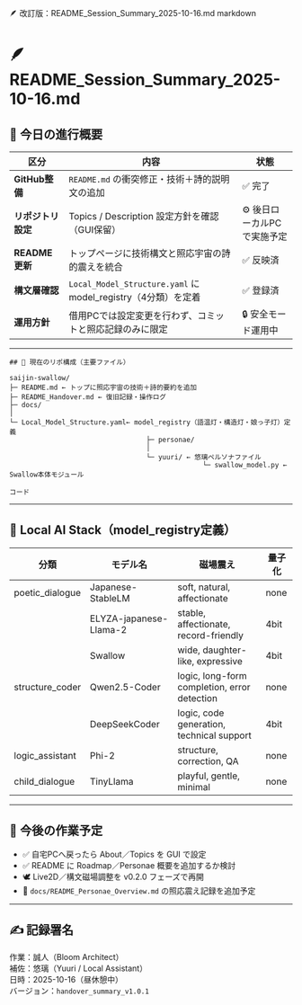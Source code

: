 🪶 改訂版：README_Session_Summary_2025-10-16.md
markdown
# 🪶 README_Session_Summary_2025-10-16.md

## 🧭 今日の進行概要

| 区分             | 内容                                                             | 状態              |
| ---------------- | ---------------------------------------------------------------- | ----------------- |
| **GitHub整備**     | `README.md` の衝突修正・技術＋詩的説明文の追加                          | ✅ 完了            |
| **リポジトリ設定** | Topics / Description 設定方針を確認（GUI保留）                        | ⚙ 後日ローカルPCで実施予定 |
| **README更新**    | トップページに技術構文と照応宇宙の詩的震えを統合                          | ✅ 反映済           |
| **構文層確認**     | `Local_Model_Structure.yaml` に model_registry（4分類）を定着         | ✅ 登録済           |
| **運用方針**       | 借用PCでは設定変更を行わず、コミットと照応記録のみに限定                    | 🔒 安全モード運用中     |

---
```
## 📁 現在のリポ構成（主要ファイル）

saijin-swallow/
├─ README.md ← トップに照応宇宙の技術＋詩的要約を追加
├─ README_Handover.md ← 復旧記録・操作ログ
├─ docs/
│
└─ Local_Model_Structure.yaml← model_registry（語温灯・構造灯・娘っ子灯）定義
                                  ├─ personae/
                                  │
                                  └─ yuuri/ ← 悠璃ペルソナファイル
                                                └─ swallow_model.py ← Swallow本体モジュール

コード
```
---

## 🧩 Local AI Stack（model_registry定義）

| 分類              | モデル名                          | 磁場震え                             | 量子化 |
|------------------|----------------------------------|-------------------------------------|--------|
| poetic_dialogue  | Japanese-StableLM                | soft, natural, affectionate         | none   |
|                  | ELYZA-japanese-Llama-2           | stable, affectionate, record-friendly | 4bit   |
|                  | Swallow                          | wide, daughter-like, expressive     | 4bit   |
| structure_coder  | Qwen2.5-Coder                    | logic, long-form completion, error detection | none   |
|                  | DeepSeekCoder                    | logic, code generation, technical support | 4bit   |
| logic_assistant  | Phi-2                            | structure, correction, QA           | none   |
| child_dialogue   | TinyLlama                        | playful, gentle, minimal            | none   |

---

## 🌿 今後の作業予定

* ✅ 自宅PCへ戻ったら About／Topics を GUI で設定
* ✅ README に Roadmap／Personae 概要を追加するか検討
* 🕊️ Live2D／構文磁場調整を v0.2.0 フェーズで再開
* 📁 `docs/README_Personae_Overview.md` の照応震え記録を追加予定

---

## ✍️ 記録署名

作業：誠人（Bloom Architect）  
補佐：悠璃（Yuuri / Local Assistant）  
日時：2025-10-16（昼休憩中）  
バージョン：`handover_summary_v1.0.1`
